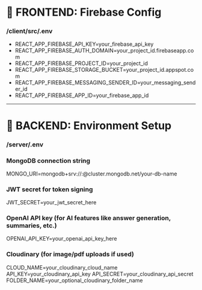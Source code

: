 # 🔐 FRONTEND: Firebase Config

### /client/src/.env
- REACT_APP_FIREBASE_API_KEY=your_firebase_api_key
- REACT_APP_FIREBASE_AUTH_DOMAIN=your_project_id.firebaseapp.com
- REACT_APP_FIREBASE_PROJECT_ID=your_project_id
- REACT_APP_FIREBASE_STORAGE_BUCKET=your_project_id.appspot.com
- REACT_APP_FIREBASE_MESSAGING_SENDER_ID=your_messaging_sender_id
- REACT_APP_FIREBASE_APP_ID=your_firebase_app_id
---


# 🧠 BACKEND: Environment Setup
### /server/.env
### MongoDB connection string
MONGO_URI=mongodb+srv://<username>:<password>@cluster.mongodb.net/your-db-name
### JWT secret for token signing
JWT_SECRET=your_jwt_secret_here
### OpenAI API key (for AI features like answer generation, summaries, etc.)
OPENAI_API_KEY=your_openai_api_key_here
### Cloudinary (for image/pdf uploads if used)
CLOUD_NAME=your_cloudinary_cloud_name
API_KEY=your_cloudinary_api_key
API_SECRET=your_cloudinary_api_secret
FOLDER_NAME=your_optional_cloudinary_folder_name
